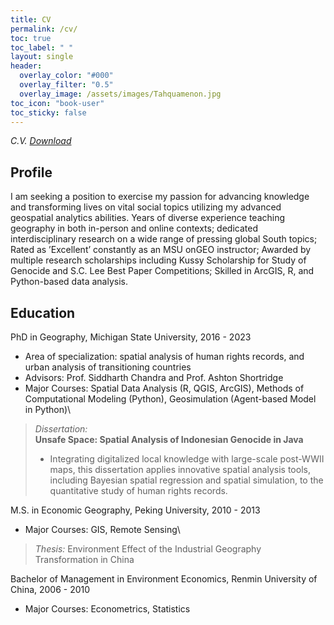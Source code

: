 ```yaml
---
title: CV
permalink: /cv/
toc: true
toc_label: " "
layout: single
header:
  overlay_color: "#000"
  overlay_filter: "0.5"
  overlay_image: /assets/images/Tahquamenon.jpg
toc_icon: "book-user"
toc_sticky: false
---
```

*C.V. [Download](Teng_CV_master_research.pdf)*
## Profile

I am seeking a position to exercise my passion for advancing knowledge and transforming lives on vital social topics utilizing my advanced geospatial analytics abilities.
Years of diverse experience teaching geography in both in-person and online contexts; dedicated interdisciplinary research on a wide range of pressing global South topics; Rated as ’Excellent’ constantly as an MSU onGEO instructor; Awarded by multiple research scholarships including Kussy Scholarship for Study of Genocide and S.C. Lee Best Paper Competitions; Skilled in ArcGIS, R, and Python-based data analysis.  

## Education

PhD in Geography, Michigan State University, 2016 - 2023
-   Area of specialization: spatial analysis of human rights records, and urban analysis of transitioning countries
-   Advisors: Prof. Siddharth Chandra and Prof. Ashton Shortridge
-   Major Courses: Spatial Data Analysis (R, QGIS, ArcGIS), Methods of Computational Modeling (Python), Geosimulation (Agent-based Model in Python)\
>   *Dissertation:*\
>   **Unsafe Space: Spatial Analysis of Indonesian Genocide in Java**
>  - Integrating digitalized local knowledge with large-scale post-WWII maps, this dissertation applies innovative spatial analysis tools, including Bayesian spatial regression and spatial simulation, to the quantitative study of human rights records.

M.S. in Economic Geography, Peking University, 2010 - 2013
-   Major Courses: GIS, Remote Sensing\
>   *Thesis:* 
Environment Effect of the Industrial Geography Transformation in China 

Bachelor of Management in Environment Economics, Renmin University of China, 2006 - 2010
-   Major Courses: Econometrics, Statistics
